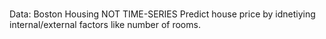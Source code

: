 # 
Data: Boston Housing
NOT TIME-SERIES
Predict house price by idnetiying internal/external factors like number of rooms.
